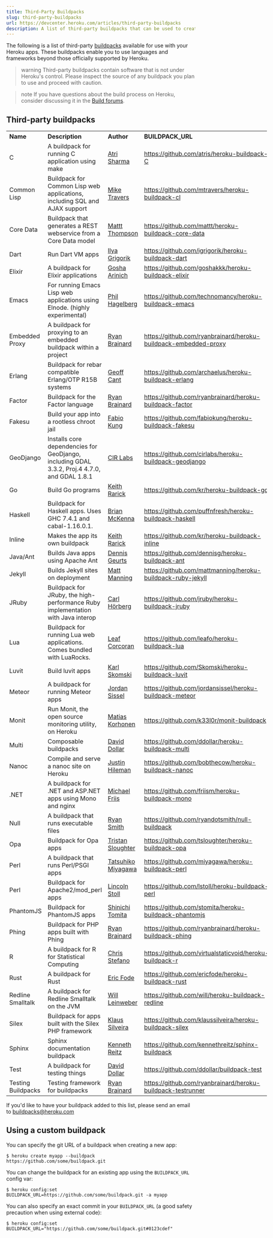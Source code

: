 ```yaml
---
title: Third-Party Buildpacks
slug: third-party-buildpacks
url: https://devcenter.heroku.com/articles/third-party-buildpacks
description: A list of third-party buildpacks that can be used to create applications on Heroku's Cedar stack.
---
```


The following is a list of third-party [buildpacks](buildpacks) available for use with your Heroku apps. These buildpacks enable you to use languages and frameworks beyond those officially supported by Heroku. 

> warning
> Third-party buildpacks contain software that is not under Heroku's control. Please inspect the source of any buildpack you plan to use and proceed with caution.

> note
> If you have questions about the build process on Heroku, consider discussing it in the [Build forums](https://discussion.heroku.com/category/build).
    
## Third-party buildpacks

<table style="width:695px;">
  <tr>
    <th style="text-align:left">Name</th>
    <th style="text-align:left">Description</th>
    <th style="text-align:left">Author</th>
    <th style="text-align:left">BUILDPACK_URL</th>
  </tr>
  <tr>
    <td style="text-align:left">C</td>
    <td style="text-align:left">A buildpack for running C application using make</td>
    <td style="text-align:left"><a href="https://github.com/atris">Atri Sharma</a></td>
    <td style="text-align:left"><a href="https://github.com/atris/heroku-buildpack-C">https://github.com/atris/heroku-buildpack-C</a></td>
  </tr>
  <tr>
    <td style="text-align:left">Common Lisp</td>
    <td style="text-align:left">Buildpack for Common Lisp web applications, including SQL
and AJAX support</td>
    <td style="text-align:left"><a href="https://github.com/mtravers">Mike Travers</a></td>
    <td style="text-align:left"><a href="https://github.com/mtravers/heroku-buildpack-cl">https://github.com/mtravers/heroku-buildpack-cl</a></td>
  </tr>
  <tr>
    <td style="text-align:left">Core Data</td>
    <td style="text-align:left">Buildpack that generates a REST webservice from a Core Data model</td>
    <td style="text-align:left"><a href="https://github.com/mattt">Mattt Thompson</a></td>
    <td style="text-align:left"><a href="https://github.com/mattt/heroku-buildpack-core-data">https://github.com/mattt/heroku-buildpack-core-data</a></td>
  </tr>
  <tr>
    <td style="text-align:left">Dart</td>
    <td style="text-align:left">Run Dart VM apps</td>
    <td style="text-align:left"><a href="https://github.com/igrigorik">Ilya Grigorik</a></td>
    <td style="text-align:left"><a href="https://github.com/igrigorik/heroku-buildpack-dart">https://github.com/igrigorik/heroku-buildpack-dart</a></td>
  </tr>
  <tr>
    <td style="text-align:left">Elixir</td>
    <td style="text-align:left">A buildpack for Elixir applications</td>
    <td style="text-align:left"><a href="https://github.com/goshakkk">Gosha Arinich</a></td>
    <td style="text-align:left"><a href="https://github.com/goshakkk/heroku-buildpack-elixir">https://github.com/goshakkk/heroku-buildpack-elixir</a></td>
  </tr>
  <tr>
    <td style="text-align:left">Emacs</td>
    <td style="text-align:left">For running Emacs Lisp web applications using Elnode. (highly experimental)</td>
    <td style="text-align:left"><a href="https://github.com/technomancy">Phil Hagelberg</a></td>
    <td style="text-align:left"><a href="https://github.com/technomancy/heroku-buildpack-emacs">https://github.com/technomancy/heroku-buildpack-emacs</a></td>
  </tr>
  <tr>
    <td style="text-align:left">Embedded Proxy</td>
    <td style="text-align:left">A buildpack for proxying to an embedded buildpack within a project</td>
    <td style="text-align:left"><a href="https://github.com/ryanbrainard">Ryan Brainard</a></td>
    <td style="text-align:left"><a href="https://github.com/ryanbrainard/heroku-buildpack-embedded-proxy">https://github.com/ryanbrainard/heroku-buildpack-embedded-proxy</a></td>
  </tr>
  <tr>
    <td style="text-align:left">Erlang</td>
    <td style="text-align:left">Buildpack for rebar compatible Erlang/OTP R15B systems</td>
    <td style="text-align:left"><a href="https://github.com/archaelus">Geoff Cant</a></td>
    <td style="text-align:left"><a href="https://github.com/archaelus/heroku-buildpack-erlang">https://github.com/archaelus/heroku-buildpack-erlang</a></td>
  </tr>
  <tr>
    <td style="text-align:left">Factor</td>
    <td style="text-align:left">Buildpack for the Factor language</td>
    <td style="text-align:left"><a href="https://github.com/ryanbrainard">Ryan Brainard</a></td>
    <td style="text-align:left"><a href="https://github.com/ryanbrainard/heroku-buildpack-factor">https://github.com/ryanbrainard/heroku-buildpack-factor</a></td>
  </tr>
  <tr>
    <td style="text-align:left">Fakesu</td>
    <td style="text-align:left">Build your app into a rootless chroot jail</td>
    <td style="text-align:left"><a href="https://github.com/fabiokung">Fabio Kung</a></td>
    <td style="text-align:left"><a href="https://github.com/fabiokung/heroku-buildpack-fakesu">https://github.com/fabiokung/heroku-buildpack-fakesu</a></td>
  </tr>
  <tr>
    <td style="text-align:left">GeoDjango</td>
    <td style="text-align:left">Installs core dependencies for
GeoDjango, including GDAL 3.3.2, Proj.4 4.7.0, and GDAL 1.8.1</td>
    <td style="text-align:left"><a href="https://github.com/cirlabs">CIR Labs</a></td>
    <td style="text-align:left"><a href="https://github.com/cirlabs/heroku-buildpack-geodjango">https://github.com/cirlabs/heroku-buildpack-geodjango</a></td>
  </tr>
  <tr>
    <td style="text-align:left">Go</td>
    <td style="text-align:left">Build Go programs</td>
    <td style="text-align:left"><a href="https://github.com/kr">Keith Rarick</a></td>
    <td style="text-align:left"><a href="https://github.com/kr/heroku-buildpack-go">https://github.com/kr/heroku-buildpack-go</a></td>
  </tr>
  <tr>
    <td style="text-align:left">Haskell</td>
    <td style="text-align:left">Buildpack for Haskell apps. Uses GHC 7.4.1 and cabal-1.16.0.1.</td>
    <td style="text-align:left"><a href="https://github.com/puffnfresh">Brian McKenna</a></td>
    <td style="text-align:left"><a href="https://github.com/puffnfresh/heroku-buildpack-haskell">https://github.com/puffnfresh/heroku-buildpack-haskell</a></td>
  </tr>
  <tr>
    <td style="text-align:left">Inline</td>
    <td style="text-align:left">Makes the app its own buildpack</td>
    <td style="text-align:left"><a href="https://github.com/kr">Keith Rarick</a></td>
    <td style="text-align:left"><a href="https://github.com/kr/heroku-buildpack-inline">https://github.com/kr/heroku-buildpack-inline</a></td>
  </tr>
  <tr>
    <td style="text-align:left">Java/Ant</td>
    <td style="text-align:left">Builds Java apps using Apache Ant</td>
    <td style="text-align:left"><a href="https://github.com/dennisg">Dennis Geurts</a></td>
    <td style="text-align:left"><a href="https://github.com/dennisg/heroku-buildpack-ant">https://github.com/dennisg/heroku-buildpack-ant</a></td>
  </tr>
  <tr>
    <td style="text-align:left">Jekyll</td>
    <td style="text-align:left">Builds Jekyll sites on deployment</td>
    <td style="text-align:left"><a href="https://github.com/mattmanning">Matt Manning</a></td>
    <td style="text-align:left"><a href="https://github.com/mattmanning/heroku-buildpack-ruby-jekyll">https://github.com/mattmanning/heroku-buildpack-ruby-jekyll</a></td>
  </tr>
  <tr>
    <td style="text-align:left">JRuby</td>
    <td style="text-align:left">Buildpack for JRuby, the high-performance Ruby implementation with Java interop</td>
    <td style="text-align:left"><a href="https://github.com/carlhoerberg">Carl Hörberg</a></td>
    <td style="text-align:left"><a href="https://github.com/jruby/heroku-buildpack-jruby">https://github.com/jruby/heroku-buildpack-jruby</a></td>
  </tr>
  <tr>
    <td style="text-align:left">Lua</td>
    <td style="text-align:left">Buildpack for running Lua web applications. Comes bundled with LuaRocks.</td>
    <td style="text-align:left"><a href="https://github.com/leafo">Leaf Corcoran</a></td>
    <td style="text-align:left"><a href="https://github.com/leafo/heroku-buildpack-lua">https://github.com/leafo/heroku-buildpack-lua</a></td>
  </tr>
  <tr>
    <td style="text-align:left">Luvit</td>
    <td style="text-align:left">Build luvit apps</td>
    <td style="text-align:left"><a href="https://github.com/Skomski">Karl Skomski</a></td>
    <td style="text-align:left"><a href="https://github.com/Skomski/heroku-buildpack-luvit">https://github.com/Skomski/heroku-buildpack-luvit</a></td>
  </tr>
  <tr>
    <td style="text-align:left">Meteor</td>
    <td style="text-align:left">A buildpack for running Meteor apps</td>
    <td style="text-align:left"><a href="https://github.com/jordansissel">Jordan Sissel</a></td>
    <td style="text-align:left"><a href="https://github.com/jordansissel/heroku-buildpack-meteor">https://github.com/jordansissel/heroku-buildpack-meteor</a></td>
  </tr>
  <tr>
    <td style="text-align:left">Monit</td>
    <td style="text-align:left">Run Monit, the open source monitoring utility, on Heroku</td>
    <td style="text-align:left"><a href="https://github.com/k33l0r">Matias Korhonen</a></td>
    <td style="text-align:left"><a href="https://github.com/k33l0r/monit-buildpack">https://github.com/k33l0r/monit-buildpack</a></td>
  </tr>
  <tr>
    <td style="text-align:left">Multi</td>
    <td style="text-align:left">Composable buildpacks</td>
    <td style="text-align:left"><a href="https://github.com/ddollar">David Dollar</a></td>
    <td style="text-align:left"><a href="https://github.com/ddollar/heroku-buildpack-multi">https://github.com/ddollar/heroku-buildpack-multi</a></td>
  </tr>
  <tr>
    <td style="text-align:left">Nanoc</td>
    <td style="text-align:left">Compile and serve a nanoc site on Heroku</td>
    <td style="text-align:left"><a href="https://github.com/bobthecow">Justin Hileman</a></td>
    <td style="text-align:left"><a href="https://github.com/bobthecow/heroku-buildpack-nanoc">https://github.com/bobthecow/heroku-buildpack-nanoc</a></td>
  </tr>
  <tr>
    <td style="text-align:left">.NET</td>
    <td style="text-align:left">A buildpack for .NET and ASP.NET apps using Mono and nginx</td>
    <td style="text-align:left"><a href="https://github.com/friism">Michael Friis</a></td>
    <td style="text-align:left"><a href="https://github.com/friism/heroku-buildpack-mono">https://github.com/friism/heroku-buildpack-mono</a></td>
  </tr>
  <tr>
    <td style="text-align:left">Null</td>
    <td style="text-align:left">A buildpack that runs executable files</td>
    <td style="text-align:left"><a href="https://github.com/ryandotsmith">Ryan Smith</a></td>
    <td style="text-align:left"><a href="https://github.com/ryandotsmith/null-buildpack">https://github.com/ryandotsmith/null-buildpack</a></td>
  </tr>
<tr>
    <td style="text-align:left">Opa</td>
    <td style="text-align:left">Buildpack for Opa apps</td>
    <td style="text-align:left"><a href="https://github.com/tsloughter">Tristan Sloughter</a></td>
    <td style="text-align:left"><a href="https://github.com/tsloughter/heroku-buildpack-opa">https://github.com/tsloughter/heroku-buildpack-opa</a></td>
  </tr>
  <tr>
    <td style="text-align:left">Perl</td>
    <td style="text-align:left">A buildpack that runs Perl/PSGI apps</td>
    <td style="text-align:left"><a href="https://github.com/miyagawa">Tatsuhiko Miyagawa</a></td>
    <td style="text-align:left"><a href="https://github.com/miyagawa/heroku-buildpack-perl">https://github.com/miyagawa/heroku-buildpack-perl</a></td>
  </tr>
  <tr>
    <td style="text-align:left">Perl</td>
    <td style="text-align:left">Buildpack for Apache2/mod_perl apps</td>
    <td style="text-align:left"><a href="https://github.com/lstoll">Lincoln Stoll</a></td>
    <td style="text-align:left"><a href="https://github.com/lstoll/heroku-buildpack-perl">https://github.com/lstoll/heroku-buildpack-perl</a></td>
  </tr>
  <tr>
    <td style="text-align:left">PhantomJS</td>
    <td style="text-align:left">Buildpack for PhantomJS apps</td>
    <td style="text-align:left"><a href="https://github.com/stomita">Shinichi Tomita</a></td>
    <td style="text-align:left"><a href="https://github.com/stomita/heroku-buildpack-phantomjs">https://github.com/stomita/heroku-buildpack-phantomjs</a></td>
  </tr>
  <tr>
    <td style="text-align:left">Phing</td>
    <td style="text-align:left">Buildpack for PHP apps built with Phing</td>
    <td style="text-align:left"><a href="https://github.com/ryanbrainard">Ryan Brainard</a></td>
    <td style="text-align:left"><a href="https://github.com/ryanbrainard/heroku-buildpack-phing">https://github.com/ryanbrainard/heroku-buildpack-phing</a></td>
  </tr>
  <tr>
    <td style="text-align:left">R</td>
    <td style="text-align:left">A buildpack for R for Statistical Computing</td>
    <td style="text-align:left"><a href="https://github.com/virtualstaticvoid">Chris Stefano</a></td>
    <td style="text-align:left"><a href="https://github.com/virtualstaticvoid/heroku-buildpack-r">https://github.com/virtualstaticvoid/heroku-buildpack-r</a></td>
  </tr> 
 <tr>
    <td style="text-align:left">Rust</td>
    <td style="text-align:left">A buildpack for Rust</td>
    <td style="text-align:left"><a href="https://github.com/ericfode">Eric Fode</a></td>
    <td style="text-align:left"><a href="https://github.com/ericfode/heroku-buildpack-rust">https://github.com/ericfode/heroku-buildpack-rust</a></td>
  </tr>
  <tr>
    <td style="text-align:left">Redline Smalltalk</td>
    <td style="text-align:left">A buildpack for Redline Smalltalk on the JVM</td>
    <td style="text-align:left"><a href="https://github.com/will">Will Leinweber</a></td>
    <td style="text-align:left"><a href="https://github.com/will/heroku-buildpack-redline">https://github.com/will/heroku-buildpack-redline</a></td>
  </tr>
  <tr>
    <td style="text-align:left">Silex</td>
    <td style="text-align:left">Buildpack for apps built with the Silex PHP framework</td>
    <td style="text-align:left"><a href="https://github.com/klaussilveira">Klaus Silveira</a></td>
    <td style="text-align:left"><a href="https://github.com/klaussilveira/heroku-buildpack-silex">https://github.com/klaussilveira/heroku-buildpack-silex</a></td>
  </tr>
  <tr>
    <td style="text-align:left">Sphinx</td>
    <td style="text-align:left">Sphinx documentation buildpack</td>
    <td style="text-align:left"><a href="https://github.com/kennethreitz">Kenneth Reitz</a></td>
    <td style="text-align:left"><a href="https://github.com/kennethreitz/sphinx-buildpack">https://github.com/kennethreitz/sphinx-buildpack</a></td>
  </tr>
  <tr>
    <td style="text-align:left">Test</td>
    <td style="text-align:left">A buildpack for testing things</td>
    <td style="text-align:left"><a href="https://github.com/ddollar">David Dollar</a></td>
    <td style="text-align:left"><a href="https://github.com/ddollar/buildpack-test">https://github.com/ddollar/buildpack-test</a></td>
  </tr>
  <tr>
    <td style="text-align:left">Testing Buildpacks</td>
    <td style="text-align:left">Testing framework for buildpacks </td>
    <td style="text-align:left"><a href="https://github.com/ryanbrainard">Ryan Brainard</a></td>
    <td style="text-align:left"><a href="https://github.com/ryanbrainard/heroku-buildpack-testrunner">https://github.com/ryanbrainard/heroku-buildpack-testrunner</a></td>
  </tr>
</table>

If you'd like to have your buildpack added to this list, please send an email to [buildpacks@heroku.com](mailto:buildpacks@heroku.com)

## Using a custom buildpack

You can specify the git URL of a buildpack when creating a new app:

```term
$ heroku create myapp --buildpack https://github.com/some/buildpack.git
```
    
You can change the buildpack for an existing app using the `BUILDPACK_URL` config var:

```term
$ heroku config:set BUILDPACK_URL=https://github.com/some/buildpack.git -a myapp
```

You can also specify an exact commit in your `BUILDPACK_URL` (a good safety precaution when using external code):

```term
$ heroku config:set BUILDPACK_URL="https://github.com/some/buildpack.git#0123cdef"
```